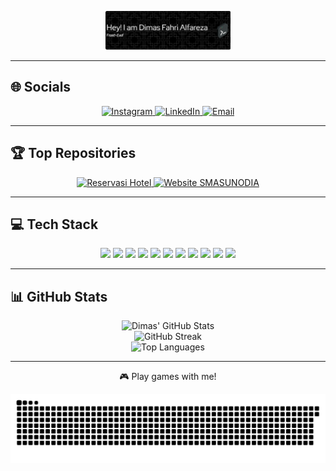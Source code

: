 <p align="center">
  <img src="img/2.png" alt="Dimas Fahri Alfareza" width="200">
</p>

---

## 🌐 Socials

<p align="center">
  <a href="https://instagram.com/Alfareza.3" target="_blank">
    <img src="https://img.shields.io/badge/Instagram-%23E4405F.svg?logo=Instagram&logoColor=white" alt="Instagram" />
  </a>
  <a href="https://www.linkedin.com/in/dimas-fahri-alfareza-03aa282a5" target="_blank">
    <img src="https://img.shields.io/badge/LinkedIn-%230077B5.svg?logo=linkedin&logoColor=white" alt="LinkedIn" />
  </a>
  <a href="mailto:dimasfaal@gmail.com" target="_blank">
    <img src="https://img.shields.io/badge/Email-D14836?logo=gmail&logoColor=white" alt="Email" />
  </a>
</p>

---

## 🏆 Top Repositories

<p align="center">
  <a href="https://github.com/Alfareza3/reservasi-hotel" target="_blank">
    <img src="https://img.shields.io/badge/Reservasi%20Hotel-%232E8B57.svg?style=for-the-badge&logo=github&logoColor=white" alt="Reservasi Hotel" />
  </a>
  <a href="https://github.com/Alfareza3/PKL-WEBSMASUNODIA-25" target="_blank">
    <img src="https://img.shields.io/badge/Website%20SMASUNODIA-%234B0082.svg?style=for-the-badge&logo=github&logoColor=white" alt="Website SMASUNODIA" />
  </a>
</p>

---

## 💻 Tech Stack

<p align="center">
  <img src="https://img.shields.io/badge/html5-%23E34F26.svg?style=for-the-badge&logo=html5&logoColor=white"/>
  <img src="https://img.shields.io/badge/css3-%231572B6.svg?style=for-the-badge&logo=css3&logoColor=white"/>
  <img src="https://img.shields.io/badge/php-%23777BB4.svg?style=for-the-badge&logo=php&logoColor=white"/>
  <img src="https://img.shields.io/badge/javascript-%23323330.svg?style=for-the-badge&logo=javascript&logoColor=%23F7DF1E"/>
  <img src="https://img.shields.io/badge/bootstrap-%238511FA.svg?style=for-the-badge&logo=bootstrap&logoColor=white"/>
  <img src="https://img.shields.io/badge/laravel-%23FF2D20.svg?style=for-the-badge&logo=laravel&logoColor=white"/>
  <img src="https://img.shields.io/badge/apache-%23D42029.svg?style=for-the-badge&logo=apache&logoColor=white"/>
  <img src="https://img.shields.io/badge/mysql-4479A1.svg?style=for-the-badge&logo=mysql&logoColor=white"/>
  <img src="https://img.shields.io/badge/Windows%20Terminal-%234D4D4D.svg?style=for-the-badge&logo=windows-terminal&logoColor=white"/>
  <img src="https://img.shields.io/badge/Canva-%2300C4CC.svg?style=for-the-badge&logo=Canva&logoColor=white"/>
  <img src="https://img.shields.io/badge/github-%23121011.svg?style=for-the-badge&logo=github&logoColor=white"/>
</p>

---

## 📊 GitHub Stats

<p align="center">
  <img src="https://github-readme-stats.vercel.app/api?username=alfareza3&theme=dark&hide_border=false&include_all_commits=true&count_private=false" alt="Dimas' GitHub Stats" />
  <br>
  <img src="https://nirzak-streak-stats.vercel.app/?user=alfareza3&theme=dark&hide_border=false" alt="GitHub Streak" />
  <br>
  <img src="https://github-readme-stats.vercel.app/api/top-langs/?username=alfareza3&theme=dark&hide_border=false&include_all_commits=true&count_private=false&layout=compact" alt="Top Languages" />
</p>

---


<p align="center">🎮 Play games with me!</p>

<p align="center">
  <img src="https://raw.githubusercontent.com/Alfareza3/Alfareza3/output/snake.svg" alt="Snake animation" />
</p>

<!--
**Alfareza3/Alfareza3** is a ✨ _special_ ✨ repository because its `README.md` (this file) appears on your GitHub profile.

Here are some ideas to get you started:

- 🔭 I’m currently working on ...
- 🌱 I’m currently learning ...
- 👯 I’m looking to collaborate on ...
- 🤔 I’m looking for help with ...
- 💬 Ask me about ...
- 📫 How to reach me: ...
- 😄 Pronouns: ...
- ⚡ Fun fact: ...
-->
<!-- 
- 🔭 I’m currently working on PFSOFT
- 🌱 I’m currently learning PHP native
- 💬 Ask me about Programing 🧑‍💻, Coffe☕ and Football ⚽


### Skills

[![My Skills](https://skillicons.dev/icons?i=html,css,php,laravel,js,mysql,)](https://skillicons.dev)
<img src="https://img.shields.io/badge/ChatGPT-74aa9c?style=for-the-badge&logo=openai&logoColor=white" />

### Connect With me

<img src="https://img.shields.io/badge/Gmail-D14836?style=for-the-badge&logo=gmail&logoColor=white" />
<img src="https://img.shields.io/badge/WhatsApp-25D366?style=for-the-badge&logo=WhatsApp&logoColor=white" />
<img src="https://img.shields.io/badge/LinkedIn-0077B5?style=for-the-badge&logo=linkedin&logoColor=white" />
<img src="https://img.shields.io/badge/Instagram-E4405F?style=for-the-badge&logo=instagram&logoColor=white" />

### My Github Stats
![Alfareza3 GitHub stats](https://github-readme-stats.vercel.app/api?username=alfareza3&show_icons=true&theme=gotham) -->